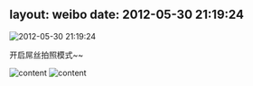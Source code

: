 layout: weibo
date: 2012-05-30 21:19:24
---
<meta name="referrer" content="no-referrer" />

<img src="/images/renren.ico" style="float: left;"/>2012-05-30 21:19:24

开启屌丝拍照模式~~

![content](http://fmn.xnpic.com/fmn057/20120530/2115/large_5KLa_65cb00000675118c.jpg)
![content](http://fmn.rrfmn.com/fmn059/20120530/2115/large_M8ou_25a800000e73125c.jpg)
